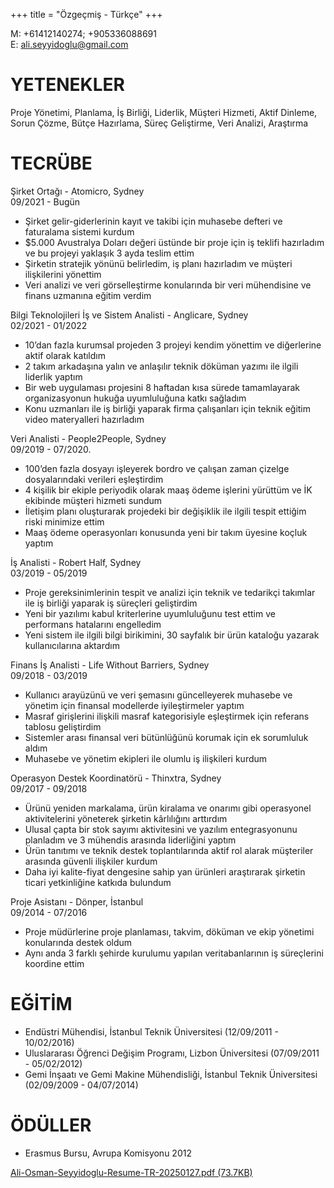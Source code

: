 +++
title = "Özgeçmiş - Türkçe"
+++
  
M: +61412140274; +905336088691  
E: ali.seyyidoglu@gmail.com  

# YETENEKLER
Proje Yönetimi, Planlama, İş Birliği, Liderlik, Müşteri Hizmeti, Aktif Dinleme, Sorun Çözme, Bütçe Hazırlama, Süreç Geliştirme, Veri Analizi, Araştırma

# TECRÜBE
Şirket Ortağı - Atomicro, Sydney  
09/2021 - Bugün  
- Şirket gelir-giderlerinin kayıt ve takibi için muhasebe defteri ve faturalama sistemi kurdum
- $5.000 Avustralya Doları değeri üstünde bir proje için iş teklifi hazırladım ve bu projeyi yaklaşık 3 ayda teslim ettim 
- Şirketin stratejik yönünü belirledim, iş planı hazırladım ve müşteri ilişkilerini yönettim
- Veri analizi ve veri görselleştirme konularında bir veri mühendisine ve finans uzmanına eğitim verdim

Bilgi Teknolojileri İş ve Sistem Analisti - Anglicare, Sydney  
02/2021 - 01/2022  
- 10’dan fazla kurumsal projeden 3 projeyi kendim yönettim ve diğerlerine aktif olarak katıldım 
- 2 takım arkadaşına yalın ve anlaşılır teknik döküman yazımı ile ilgili liderlik yaptım
- Bir web uygulaması projesini 8 haftadan kısa sürede tamamlayarak organizasyonun hukuğa uyumluluğuna katkı sağladım
- Konu uzmanları ile iş birliği yaparak firma çalışanları için teknik eğitim video materyalleri hazırladım

Veri Analisti - People2People, Sydney  
09/2019 - 07/2020. 
- 100’den fazla dosyayı işleyerek bordro ve çalışan zaman çizelge dosyalarındaki verileri eşleştirdim
- 4 kişilik bir ekiple periyodik olarak maaş ödeme işlerini yürüttüm ve İK ekibinde müşteri hizmeti sundum
- İletişim planı oluşturarak projedeki bir değişiklik ile ilgili tespit ettiğim riski minimize ettim
- Maaş ödeme operasyonları konusunda yeni bir takım üyesine koçluk yaptım

İş Analisti - Robert Half, Sydney  
03/2019 - 05/2019  
- Proje gereksinimlerinin tespit ve analizi için teknik ve tedarikçi takımlar ile iş birliği yaparak iş süreçleri geliştirdim 
- Yeni bir yazılımı kabul kriterlerine uyumluluğunu test ettim ve performans hatalarını engelledim
- Yeni sistem ile ilgili bilgi birikimini, 30 sayfalık bir ürün kataloğu yazarak kullanıcılarına aktardım 

Finans İş Analisti - Life Without Barriers, Sydney  
09/2018 - 03/2019  
- Kullanıcı arayüzünü ve veri şemasını güncelleyerek muhasebe ve yönetim için finansal modellerde iyileştirmeler yaptım
- Masraf girişlerini ilişkili masraf kategorisiyle eşleştirmek için referans tablosu geliştirdim
- Sistemler arası finansal veri bütünlüğünü korumak için ek sorumluluk aldım
- Muhasebe ve yönetim ekipleri ile olumlu iş ilişkileri kurdum

Operasyon Destek Koordinatörü - Thinxtra, Sydney  
09/2017 - 09/2018  
- Ürünü yeniden markalama, ürün kiralama ve onarımı gibi operasyonel aktivitelerini yöneterek şirketin kârlılığını arttırdım
- Ulusal çapta bir stok sayımı aktivitesini ve yazılım entegrasyonunu planladım ve 3 mühendis arasında liderliğini yaptım
- Ürün tanıtımı ve teknik destek toplantılarında aktif rol alarak müşteriler arasında güvenli ilişkiler kurdum
- Daha iyi kalite-fiyat dengesine sahip yan ürünleri araştırarak şirketin ticari yetkinliğine katkıda bulundum

Proje Asistanı - Dönper, İstanbul  
09/2014 - 07/2016  
- Proje müdürlerine proje planlaması, takvim, döküman ve ekip yönetimi konularında destek oldum
- Aynı anda 3 farklı şehirde kurulumu yapılan veritabanlarının iş süreçlerini koordine ettim

# EĞİTİM  
- Endüstri Mühendisi, İstanbul Teknik Üniversitesi (12/09/2011 - 10/02/2016)
- Uluslararası Öğrenci Değişim Programı, Lizbon Üniversitesi (07/09/2011 - 05/02/2012)
- Gemi İnşaatı ve Gemi Makine Mühendisliği, İstanbul Teknik Üniversitesi (02/09/2009 - 04/07/2014)

# ÖDÜLLER  
- Erasmus Bursu, Avrupa Komisyonu 2012


[Ali-Osman-Seyyidoglu-Resume-TR-20250127.pdf (73.7KB)](/Ali-Osman-Seyyidoglu-Resume-TR-20250127.pdf)

